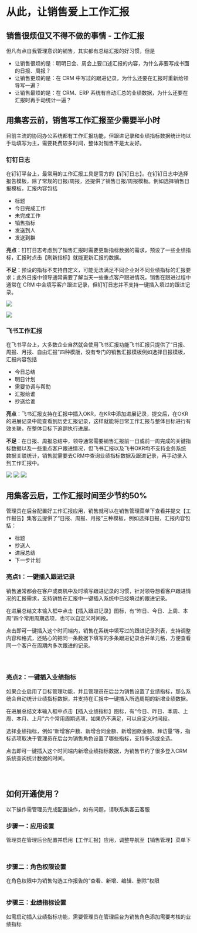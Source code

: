 # 从此，让销售爱上工作汇报

## 销售很烦但又不得不做的事情 - 工作汇报

但凡有点自我管理意识的销售，其实都有总结汇报的好习惯，但是

* 让销售很烦的是：明明日会、周会上要口述汇报的内容，为什么非要写成书面的日报、周报？
* 让销售更烦的是：在 CRM 中写过的跟进记录，为什么还要在汇报时重新给领导写一遍？
* 让销售最烦的是：在 CRM、ERP 系统有自动汇总的业绩数据，为什么还要在汇报时再手动统计一遍？

## 用集客云前，销售写工作汇报至少需要半小时

目前主流的协同办公系统都有工作汇报功能，但跟进记录和业绩指标数据统计均以手动填写为主，需要耗费较多时间，整体对销售不是太友好。

### 钉钉日志

在钉钉平台上，最常用的工作汇报工具是官方的【钉钉日志】。在钉钉日志中选择报告模板，除了常规的日报/周报，还提供了销售日报/周报模板。例如选择销售日报模板，汇报内容包括

* 标题
* 今日完成工作
* 未完成工作
* 销售指标
* 发送到人
* 发送到群

**亮点**：钉钉日志考虑到了销售汇报时需要更新指标数据的需求，预设了一些业绩指标，汇报时点击【刷新指标】就能更新汇报的数据。

**不足**：预设的指标不支持自定义，可能无法满足不同企业对不同业绩指标的汇报要求；此外日报中领导通常需要了解当天一些重点客户跟进情况，销售在跟进过程中通常在 CRM 中会填写客户跟进记录，但钉钉日志并不支持一键插入填过的跟进记录。

![](//swstatic.saleswork.cn/docs/usecase/usecase-014.png)

![](//swstatic.saleswork.cn/docs/usecase/usecase-015.png)

### 飞书工作汇报

在飞书平台上，大多数企业自然就会使用飞书汇报功能飞书汇报只提供了“日报、周报、月报、自由汇报”四种模版，没有专门的销售汇报模板例如选择日报模板，汇报内容包括

* 今日总结
* 明日计划
* 需要协调与帮助
* 汇报给谁
* 抄送给谁

**亮点**：飞书汇报支持在汇报中插入OKR，在KR中添加进展记录，提交后，在OKR的进展记录中能查看到历史汇报记录，这样就能将日常工作汇报与整体目标进行有效关联，在整体目标下追踪执行进展。

**不足**：在日报、周报总结中，领导通常需要销售汇报前一日或前一周完成的关键指标数据以及一些重点客户跟进情况，但飞书汇报以及飞书OKR均不支持业务系统数据关联统计，销售就需要去CRM中查询业绩指标数据及跟进记录，再手动录入到工作汇报中。

![](//swstatic.saleswork.cn/docs/usecase/usecase-016.png)
![](//swstatic.saleswork.cn/docs/usecase/usecase-017.png)
![](//swstatic.saleswork.cn/docs/usecase/usecase-018.png)

## 用集客云后，工作汇报时间至少节约50%

管理员在后台配置好工作汇报应用，销售就可以在销售管理菜单下查看并提交【工作报告】集客云提供了“日报、周报、月报”三种模板，例如选择日报，汇报内容包括：

* 标题
* 抄送人
* 进展总结
* 下一步计划

### **亮点1**：一键插入跟进记录

销售通常都会在客户或商机中及时填写跟进记录的习惯，针对领导想看客户跟进情况的汇报需求，支持销售在汇报中一键插入系统中已经填过的跟进记录。

在进展总结文本输入框中点击【插入跟进记录】图标，有“昨日、今日、上周、本周”四个常用周期选项，也可以自定义时间段。

点击即可一键插入这个时间端内，销售在系统中填写过的跟进记录列表，支持调整内容和格式，还贴心的把同一条数据下填写的多条跟进记录合并单元格，方便查看同一个客户在周期内多次跟进的记录。

<figure><img src="//swstatic.saleswork.cn/docs/usecase/usecase-019.png" alt=""><figcaption></figcaption></figure>

<figure><img src="//swstatic.saleswork.cn/docs/usecase/usecase-020.png" alt=""><figcaption></figcaption></figure>

<figure><img src="//swstatic.saleswork.cn/docs/usecase/usecase-021.png" alt=""><figcaption></figcaption></figure>

### **亮点2**：一键插入业绩指标

如果企业启用了目标管理功能，并且管理员在后台为销售设置了业绩指标，那么系统会自动统计业绩指标数据，并支持在汇报中一键插入所选周期的新增业绩数据。

在进展总结文本输入框中点击【插入业绩指标】图标，有“今日、昨日、本周、上周、本月、上月”六个常用周期选项，如果仍不满足，可以自定义时间段。

选择业绩指标，例如“新增客户数、新增合同金额、新增回款金额、拜访量”等，指标选项取决于管理员在后台为销售角色设置了哪些指标，支持多选或全选。

点击即可一键插入这个时间端内新增业绩指标数据，为销售节约了很多登入CRM系统查询统计数据的时间。

<figure><img src="//swstatic.saleswork.cn/docs/usecase/usecase-022.png" alt=""><figcaption></figcaption></figure>

<figure><img src="//swstatic.saleswork.cn/docs/usecase/usecase-023.png" alt=""><figcaption></figcaption></figure>

<figure><img src="//swstatic.saleswork.cn/docs/usecase/usecase-024.png" alt=""><figcaption></figcaption></figure>

## 如何开通使用？

以下操作需管理员完成配置操作，如有问题，请联系集客云客服

### 步骤一：应用设置

管理员在管理后台配置并启用【工作汇报】应用，调整导航至【销售管理】菜单下
<figure><img src="//swstatic.saleswork.cn/docs/usecase/usecase-025.png" alt=""><figcaption></figcaption></figure>
<figure><img src="//swstatic.saleswork.cn/docs/usecase/usecase-026.png" alt=""><figcaption></figcaption></figure>

### 步骤二：角色权限设置

在角色权限中为销售勾选工作报告的“查看、新增、编辑、删除”权限
<figure><img src="//swstatic.saleswork.cn/docs/usecase/usecase-027.png" alt=""><figcaption></figcaption></figure>

### 步骤三：业绩指标设置

如需启动插入业绩指标功能，需要管理员在管理后台为销售角色添加需要考核的业绩指标
<figure><img src="//swstatic.saleswork.cn/docs/usecase/usecase-028.png" alt=""><figcaption></figcaption></figure>
<figure><img src="//swstatic.saleswork.cn/docs/usecase/usecase-029.png" alt=""><figcaption></figcaption></figure>
